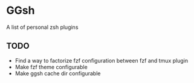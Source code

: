 # GGsh

A list of personal zsh plugins

## TODO

- Find a way to factorize fzf configuration between fzf and tmux plugin 
- Make fzf theme configurable
- Make ggsh cache dir configurable